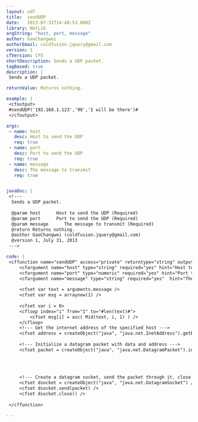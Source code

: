 ```yaml
---
layout: udf
title:  sendUDP
date:   2013-07-31T14:40:53.000Z
library: NetLib
argString: "host, port, message"
author: GaoChangwei
authorEmail: coldfusion.jquery@gmail.com
version: 1
cfVersion: CF5
shortDescription: Sends a UDP packet.
tagBased: true
description: |
 Sends a UDP packet.

returnValue: Returns nothing.

example: |
 <cfoutput>
 #sendUDP('192.168.1.123','90','I will be there')#
 </cfoutput>

args:
 - name: host
   desc: Host to send the UDP
   req: true
 - name: port
   desc: Port to send the UDP
   req: true
 - name: message
   desc: The message to transmit
   req: true


javaDoc: |
 <!---
  Sends a UDP packet.
  
  @param host      Host to send the UDP (Required)
  @param port      Port to send the UDP (Required)
  @param message      The message to transmit (Required)
  @return Returns nothing. 
  @author GaoChangwei (coldfusion.jquery@gmail.com) 
  @version 1, July 31, 2013 
 --->

code: |
 <cffunction name="sendUDP" access="private" returntype="string" output="false">
     <cfargument name="host" type="string" required="yes" hint="Host to send the UDP">
     <cfargument name="port" type="numeric" required="yes" hint="Port to send the UDP">
     <cfargument name="message" type="string" required="yes"  hint="The message to transmit">
 
     <cfset var text = arguments.message />
     <cfset var msg = arraynew(1) />
     
     <cfset var i = 0>
     <cfloop index="i" from="1" to="#len(text)#">
         <cfset msg[i] = asc( Mid(text, i, 1) ) />
     </cfloop>
     <!--- Get the internet address of the specified host --->
     <cfset address = createObject("java", "java.net.InetAddress").getByName(arguments.host) />
     
     <!--- Initialize a datagram packet with data and address --->
     <cfset packet = createObject("java", "java.net.DatagramPacket").init( javacast("byte[]",msg), 
                                                                           javacast("int",arrayLen(msg)), 
                                                                           address, 
                                                                           javacast("int",arguments.port)) />
                                                                           
     <!--- Create a datagram socket, send the packet through it, close it. --->
     <cfset dsocket = createObject("java", "java.net.DatagramSocket") />    
     <cfset dsocket.send(packet) />
     <cfset dsocket.close() />
 
 </cffunction>

---
```


